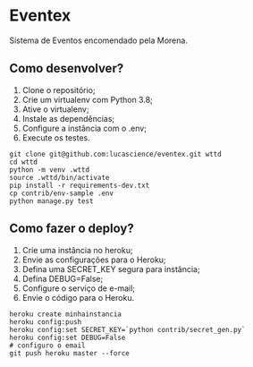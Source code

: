 # Eventex

Sistema de Eventos encomendado pela Morena.

## Como desenvolver?

1. Clone o repositório;
2. Crie um virtualenv com Python 3.8;
3. Ative o virtualenv;
4. Instale as dependências;
5. Configure a instância com o .env;
6. Execute os testes.

```console
git clone git@github.com:lucascience/eventex.git wttd
cd wttd
python -m venv .wttd
source .wttd/bin/activate
pip install -r requirements-dev.txt
cp contrib/env-sample .env
python manage.py test
```

## Como fazer o deploy?

1. Crie uma instância no heroku;
2. Envie as configurações para o Heroku;
3. Defina uma SECRET_KEY segura para instância;
4. Defina DEBUG=False;
5. Configure o serviço de e-mail;
6. Envie o código para o Heroku.

```console
heroku create minhainstancia
heroku config:push
heroku config:set SECRET_KEY=`python contrib/secret_gen.py`
heroku config:set DEBUG=False
# configuro o email
git push heroku master --force
```
